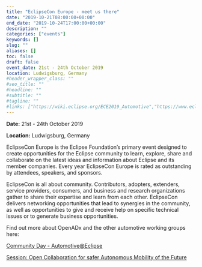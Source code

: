 ```yaml
---
title: "EclipseCon Europe - meet us there"
date: "2019-10-21T08:00:00+00:00"
end_date: "2019-10-24T17:00:00+00:00"
description: ""
categories: ["events"]
keywords: []
slug: ""
aliases: []
toc: false
draft: false
event_date: 21st - 24th October 2019
location: Ludwigsburg, Germany
#header_wrapper_class: ""
#seo_title: ""
#headline: ""
#subtitle: ""
#tagline: ""
#links: ["https://wiki.eclipse.org/ECE2019_Automotive","https://www.eclipsecon.org/europe2019/sessions/open-collaboration-safer-autonomous-mobility-future-directors-pick"]
---
```


**Date:** 21st - 24th October 2019

**Location:** Ludwigsburg, Germany

EclipseCon Europe is the Eclipse Foundation’s primary event designed to create opportunities for the Eclipse community to learn, explore, share and collaborate on the latest ideas and information about Eclipse and its member companies. Every year EclipseCon Europe is rated as outstanding by attendees, speakers, and sponsors.

<!-- more -->

EclipseCon is all about community. Contributors, adopters, extenders, service providers, consumers, and business and research organizations gather to share their expertise and learn from each other. EclipseCon delivers networking opportunities that lead to synergies in the community, as well as opportunities to give and receive help on specific technical issues or to generate business opportunities.

Find out more about OpenADx and the other automotive working groups here:

[Community Day - Automotive@Eclipse](https://wiki.eclipse.org/ECE2019_Automotive)

[Session: Open Collaboration for safer Autonomous Mobility of the Future](https://www.eclipsecon.org/europe2019/sessions/open-collaboration-safer-autonomous-mobility-future-directors-pick)

